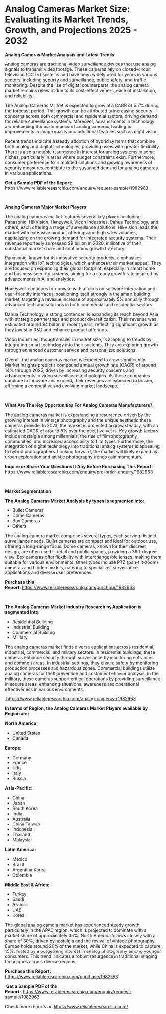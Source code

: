 <p><h1>Analog Cameras Market Size: Evaluating its Market Trends, Growth, and Projections 2025 - 2032</h1></p><p><strong>Analog Cameras Market Analysis and Latest Trends</strong></p>
<p><p>Analog cameras are traditional video surveillance devices that use analog signals to transmit video footage. These cameras rely on closed-circuit television (CCTV) systems and have been widely used for years in various sectors, including security and surveillance, public safety, and traffic monitoring. Despite the rise of digital counterparts, the analog camera market remains relevant due to its cost-effectiveness, ease of installation, and reliability.</p><p>The Analog Cameras Market is expected to grow at a CAGR of 5.7% during the forecast period. This growth can be attributed to increasing security concerns across both commercial and residential sectors, driving demand for reliable surveillance systems. Moreover, advancements in technology are enhancing the performance of analog cameras, leading to improvements in image quality and additional features such as night vision.</p><p>Recent trends indicate a steady adoption of hybrid systems that combine both analog and digital technologies, providing users with greater flexibility. There is also a notable resurgence in interest for analog systems in some niches, particularly in areas where budget constraints exist. Furthermore, consumer preference for simplified solutions and growing awareness of security measures contribute to the sustained demand for analog cameras in various applications.</p></p>
<p><strong>Get a Sample PDF of the Report:&nbsp;</strong> <a href="https://www.reliableresearchiq.com/enquiry/request-sample/1982963?utm_campaign=2247&utm_medium=2&utm_source=Github&utm_content=ia&utm_term=28022025&utm_id=analog-cameras">https://www.reliableresearchiq.com/enquiry/request-sample/1982963</a></p>
<p>&nbsp;</p>
<p><strong>Analog Cameras Major Market Players</strong></p>
<p><p>The analog cameras market features several key players including Panasonic, HikVision, Honeywell, Vicon Industries, Dahua Technology, and others, each offering a range of surveillance solutions. HikVision leads the market with extensive product offerings and high sales volumes, capitalizing on the growing demand for integrated security systems. Their revenue reportedly surpassed $9 billion in 2020, indicative of their substantial market share and continuous growth trajectory.</p><p>Panasonic, known for its innovative security products, emphasizes integration with IoT technologies, which enhances their market appeal. They are focused on expanding their global footprint, especially in smart home and business security systems, aiming for a steady growth rate inspired by advancements in AI and analytics.</p><p>Honeywell continues to innovate with a focus on software integration and user-friendly interfaces, positioning itself strongly in the smart building market, targeting a revenue increase of approximately 5% annually through advanced tech and solutions in both commercial and residential sectors.</p><p>Dahua Technology, a strong contender, is expanding its reach beyond Asia with strategic partnerships and product diversification. Their revenue was estimated around $4 billion in recent years, reflecting significant growth as they invest in R&D and enhance product offerings.</p><p>Vicon Industries, though smaller in market size, is adapting to trends by integrating smart technology into their systems. They are exploring growth through enhanced customer service and personalized solutions.</p><p>Overall, the analog cameras market is expected to grow significantly. Market insights predict a compound annual growth rate (CAGR) of around 14% through 2025, driven by increasing security concerns and advancements in video surveillance technologies. As these companies continue to innovate and expand, their revenues are expected to bolster, affirming a competitive and evolving market landscape.</p></p>
<p>&nbsp;</p>
<p><strong>What Are The Key Opportunities For Analog Cameras Manufacturers?</strong></p>
<p><p>The analog cameras market is experiencing a resurgence driven by the growing interest in vintage photography and the unique aesthetic these cameras provide. In 2023, the market is projected to grow steadily, with an estimated CAGR of around 5% over the next five years. Key growth factors include nostalgia among millennials, the rise of film photography communities, and increased accessibility to film types. Furthermore, the integration of digital technology into traditional analog systems is appealing to hybrid photographers. Looking forward, the market will likely expand as urban exploration and artistic photography trends gain momentum.</p></p>
<p><strong>Inquire or Share Your Questions If Any Before Purchasing This Report:</strong> <a href="https://www.reliableresearchiq.com/enquiry/pre-order-enquiry/1982963?utm_campaign=2247&utm_medium=2&utm_source=Github&utm_content=ia&utm_term=28022025&utm_id=analog-cameras">https://www.reliableresearchiq.com/enquiry/pre-order-enquiry/1982963</a></p>
<p>&nbsp;</p>
<p><strong>Market Segmentation</strong></p>
<p><strong>The Analog Cameras Market Analysis by types is segmented into:</strong></p>
<p><ul><li>Bullet Cameras</li><li>Dome Cameras</li><li>Box Cameras</li><li>Others</li></ul></p>
<p><p>The analog camera market comprises several types, each serving distinct surveillance needs. Bullet cameras are compact and ideal for outdoor use, offering a long-range focus. Dome cameras, known for their discreet design, are often used in retail and public spaces, providing a 360-degree view. Box cameras offer flexibility with interchangeable lenses, making them suitable for various environments. Other types include PTZ (pan-tilt-zoom) cameras and hidden models, catering to specialized surveillance applications and diverse user preferences.</p></p>
<p><strong>Purchase this Report:&nbsp;</strong><a href="https://www.reliableresearchiq.com/purchase/1982963?utm_campaign=2247&utm_medium=2&utm_source=Github&utm_content=ia&utm_term=28022025&utm_id=analog-cameras">https://www.reliableresearchiq.com/purchase/1982963</a></p>
<p>&nbsp;</p>
<p><strong>The Analog Cameras Market Industry Research by Application is segmented into:</strong></p>
<p><ul><li>Residential Building</li><li>Industrial Building</li><li>Commercial Building</li><li>Military</li></ul></p>
<p><p>The analog cameras market finds diverse applications across residential, industrial, commercial, and military sectors. In residential buildings, these cameras enhance security through surveillance by monitoring entrances and common areas. In industrial settings, they ensure safety by monitoring production processes and hazardous zones. Commercial buildings utilize analog cameras for theft prevention and customer behavior analysis. In the military, these cameras support critical operations by providing surveillance in secure areas, enhancing situational awareness and operational effectiveness in various environments.</p></p>
<p><a href="https://www.reliableresearchiq.com/analog-cameras-r1982963?utm_campaign=2247&utm_medium=2&utm_source=Github&utm_content=ia&utm_term=28022025&utm_id=analog-cameras">&nbsp;https://www.reliableresearchiq.com/analog-cameras-r1982963</a></p>
<p><strong>In terms of Region, the Analog Cameras Market Players available by Region are:</strong></p>
<p>
    <p> <strong> North America: </strong>
        <ul>
            <li>United States</li>
            <li>Canada</li>
        </ul>
        </p> 
    <p> <strong> Europe: </strong>
        <ul>
            <li>Germany</li>
            <li>France</li>
            <li>U.K.</li>
            <li>Italy</li>
            <li>Russia</li>
        </ul>
        </p> 
    <p> <strong> Asia-Pacific: </strong>
        <ul>
            <li>China</li>
            <li>Japan</li>
            <li>South Korea</li>
            <li>India</li>
            <li>Australia</li>
            <li>China Taiwan</li>
            <li>Indonesia</li>
            <li>Thailand</li>
            <li>Malaysia</li>
        </ul>
        </p> 
    <p> <strong> Latin America: </strong>
        <ul>
            <li>Mexico</li>
            <li>Brazil</li>
            <li>Argentina Korea</li>
            <li>Colombia</li>
        </ul>
        </p> 
    <p> <strong> Middle East & Africa: </strong>
        <ul>
            <li>Turkey</li>
            <li>Saudi</li>
            <li>Arabia</li>
            <li>UAE</li>
            <li>Korea</li>
        </ul>
    </p>
    </p>
<p><p>The global analog camera market has experienced steady growth, particularly in the APAC region, which is projected to dominate with a market share of approximately 35%. North America follows closely with a share of 30%, driven by nostalgia and the revival of vintage photography. Europe holds around 20% of the market, while China is expected to capture 15%, fueled by a burgeoning interest in analog photography among younger consumers. This trend indicates a robust resurgence in traditional imaging techniques across diverse regions.</p></p>
<p><strong>Purchase this Report: </strong><a href="https://www.reliableresearchiq.com/purchase/1982963?utm_campaign=2247&utm_medium=2&utm_source=Github&utm_content=ia&utm_term=28022025&utm_id=analog-cameras">https://www.reliableresearchiq.com/purchase/1982963</a></p>
<p>&nbsp;<strong>Get a Sample PDF of the Report:&nbsp;&nbsp;</strong><a href="https://www.reliableresearchiq.com/enquiry/request-sample/1982963?utm_campaign=2247&utm_medium=2&utm_source=Github&utm_content=ia&utm_term=28022025&utm_id=analog-cameras">https://www.reliableresearchiq.com/enquiry/request-sample/1982963</a></p>
<p><strong></strong></p>
<p>Check more reports on <a href="https://www.reliableresearchiq.com/?utm_campaign=2247&utm_medium=2&utm_source=Github&utm_content=ia&utm_term=28022025&utm_id=analog-cameras">https://www.reliableresearchiq.com/</a></p>